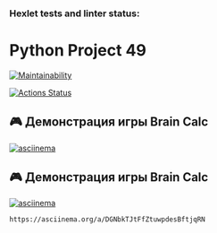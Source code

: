 ### Hexlet tests and linter status:

# Python Project 49

[![Maintainability](https://api.codeclimate.com/v1/badges/e1f3fe76f3298ade84e6/maintainability)](https://codeclimate.com/github/cekutor13/python-project-49/maintainability)

[![Actions Status](https://github.com/cekutor13/python-project-49/actions/workflows/hexlet-check.yml/badge.svg)](https://github.com/cekutor13/python-project-49/actions)

## 🎮 Демонстрация игры Brain Calc
[![asciinema](https://asciinema.org/a/Qg1RKlZixjU5UpzuX9NhuSIGY.svg)](https://asciinema.org/a/Qg1RKlZixjU5UpzuX9NhuSIGY)

## 🎮 Демонстрация игры Brain Calc
[![asciinema](https://asciinema.org/a/Qg1RKlZixjU5UpzuX9NhuSIGY.svg)](https://asciinema.org/a/Qg1RKlZixjU5UpzuX9NhuSIGY)

    https://asciinema.org/a/DGNbkTJtFfZtuwpdesBftjqRN
